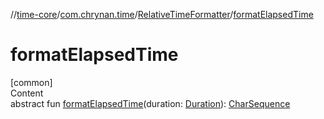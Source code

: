 //[time-core](../../../index.md)/[com.chrynan.time](../index.md)/[RelativeTimeFormatter](index.md)/[formatElapsedTime](format-elapsed-time.md)



# formatElapsedTime  
[common]  
Content  
abstract fun [formatElapsedTime](format-elapsed-time.md)(duration: [Duration](https://kotlinlang.org/api/latest/jvm/stdlib/kotlin.time/-duration/index.html)): [CharSequence](https://kotlinlang.org/api/latest/jvm/stdlib/kotlin/-char-sequence/index.html)  



